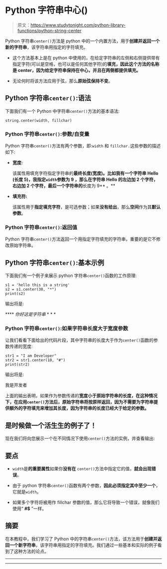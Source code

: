 # Python 字符串中心()

> 原文：<https://www.studytonight.com/python-library-functions/python-string-center>

Python 字符串`center()`方法是 python 中的一个内置方法，用于**创建并返回一个新的字符串**，该字符串用指定的字符填充。

*   这个方法基本上是在 python 中使用的，在给定字符串的左侧和右侧提供带有指定字符(可以是空格，也可以是任何其他字符)的**填充，因此这个方法的名称是 center，因为给定字符串保持在中心，并且在两侧都提供填充。**

*   无论何时将该方法应用于弦，那么**原始弦保持不变**。

## Python 字符串`center()`:语法

下面我们有一个 Python 中字符串`center()`方法的基本语法:

```
string.center(width, fillchar)
```

### Python 字符串`center()`:参数/自变量

Python 字符串`center()`方法有两个参数，即:`width` 和 `fillchar.`这些参数的描述如下:

*   **宽度:**

    该属性用填充字符指定字符串的**最终长度(宽度)。比如我有一个字符串 **Hello** (长度 5)，我指定`width`参数为 **9** ，那么在字符串 Hello 的左边加 2 个字符，右边加 2 个字符，最后一个字符串的**长度为 9** 。**

*   **填充符:**

    该属性用于**指定填充字符**，是可选参数；如果**没有给出**，那么**空间**作为其**默认参数**。

### Python 字符串`center()`:返回值

Python 字符串`center()`方法返回一个用指定字符填充的字符串，重要的是它不修改原始字符串。

## Python 字符串`center()`:基本示例

下面我们有一个例子来展示 python 字符串`center()`函数的工作原理:

```
s1 = 'hello this is a string'
s2 = s1.center(30, "*")
print(s2) 
```

输出将是:

**** *你好这是字符串* * * *

### Python 字符串`center()`:如果字符串长度大于宽度参数

让我们看看下面给出的代码片段，其中字符串的长度大于作为`center()`函数的参数传递的宽度:

```
str1 = "I am Developer"
str2 = str1.center(10, "#")
print(str2)
```

输出将是:

我是开发者

上面的输出表明，如果作为参数传递的**宽度小于原始字符串的长度，在这种情况下，在应用`center()`方法后，原始字符串将按原样返回，因为不需要为字符串提供额外的字符填充来增加其长度，因为字符串的长度已经大于给定的参数。**

## 是时候做一个活生生的例子了！

现在我们将向您展示一个在不同情况下使用`center()`方法的实例，并查看输出:

## 要点

*   `width`是**的重要属性**如果你**没有在** `center()`方法中指定它的值，**就会出现错误**。

*   由于 python 字符串`center()`函数有两个参数，**因此必须指定其中至少一个**，它就是`width`。

*   如果多个字符将被用作 fillchar 参数的值，那么它将导致一个错误，就像我们使用“ **#$** ”一样。

## 摘要

在本教程中，我们学习了 Python 中的字符串`center()`方法，该方法用于**创建并返回一个新字符串**，该字符串用指定的字符填充。我们通过一些基本和实际的例子看到了这种方法的论点。

* * *

* * *